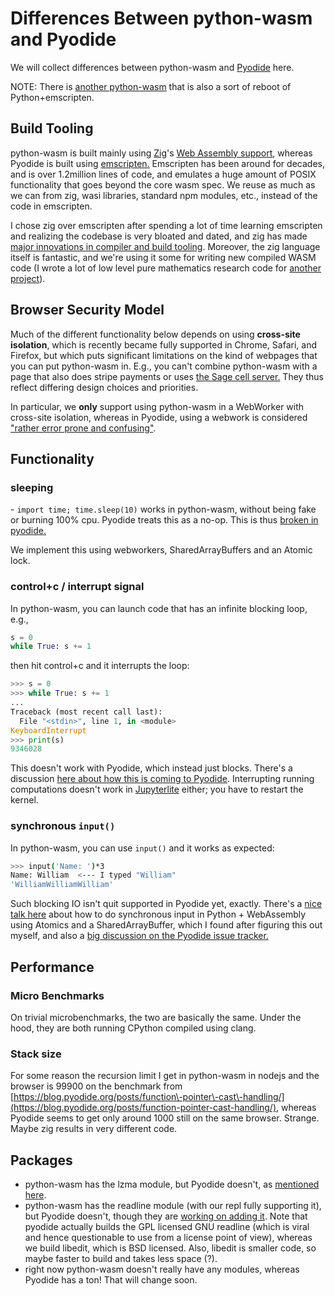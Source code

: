 # Differences Between python\-wasm and Pyodide

We will collect differences between python\-wasm and [Pyodide](https://pyodide.org/) here.

NOTE: There is [another python\-wasm](https://github.com/ethanhs/python-wasm/issues/68) that is also a sort of reboot of Python\+emscripten.

## Build Tooling

python\-wasm is built mainly using [Zig](https://ziglang.org/)'s [Web Assembly support](https://ziglang.org/documentation/master/#WebAssembly), whereas Pyodide is built using [emscripten.](https://emscripten.org/)   Emscripten has been around for decades, and is over 1.2million lines of code, and emulates a huge amount of POSIX functionality that goes beyond the core wasm spec.   We reuse as much as we can from zig, wasi libraries, standard npm modules, etc., instead of the code in emscripten.

I chose zig over emscripten after spending a lot of time learning emscripten and realizing the codebase is very bloated and dated, and zig has made [major innovations in compiler and build tooling](https://andrewkelley.me/post/zig-cc-powerful-drop-in-replacement-gcc-clang.html).  Moreover, the zig language itself is fantastic, and we're using it some for writing new compiled WASM code \(I wrote a lot of low level pure mathematics research code for [another project](https://github.com/sagemathinc/JSage/tree/main/lib/src)\).

## Browser Security Model

Much of the different functionality below depends on using **cross\-site isolation**, which is recently became fully supported in Chrome, Safari, and Firefox, but which puts significant limitations on the kind of webpages that you can put python\-wasm in.  E.g., you can't combine python\-wasm with a page that also does stripe payments or uses [the Sage cell server.](https://sagecell.sagemath.org/)  They thus reflect differing design choices and priorities.

In particular, we **only** support using python\-wasm in a WebWorker with cross\-site isolation, whereas in Pyodide, using a webwork is considered ["rather error prone and confusing"](https://github.com/pyodide/pyodide/issues/1504).

## Functionality

### sleeping

\- `import time; time.sleep(10)` works in python\-wasm, without being fake or burning 100% cpu. Pyodide treats this as a no\-op.  This is thus [broken in pyodide.](https://github.com/pyodide/pyodide/issues/2354) 

We implement this using webworkers, SharedArrayBuffers and an Atomic lock.

### control\+c / interrupt signal

In python\-wasm, you can launch code that has an infinite blocking loop, e.g.,

```py
s = 0
while True: s += 1
```

then hit control\+c and it interrupts the loop:

```py
>>> s = 0
>>> while True: s += 1
... 
Traceback (most recent call last):
  File "<stdin>", line 1, in <module>
KeyboardInterrupt
>>> print(s)
9346028
```

This doesn't work with Pyodide, which instead just blocks.  There's a discussion [here about how this is coming to Pyodide](https://github.com/pyodide/pyodide/issues/1504#issuecomment-827556939).   Interrupting running computations doesn't work in [Jupyterlite](https://jupyter.org/try-jupyter/lab/) either; you have to restart the kernel.

### synchronous `input()`

In python\-wasm, you can use `input()` and it works as expected:

```sh
>>> input('Name: ')*3
Name: William  <--- I typed "William"
'WilliamWilliamWilliam'
```

Such blocking IO isn't quit supported in Pyodide yet, exactly.  There's a [nice talk here](https://youtu.be/-SggWFS15Do) about how to do synchronous input in Python \+ WebAssembly using Atomics and a SharedArrayBuffer, which I found after figuring this out myself, and also a [big discussion on the Pyodide issue tracker.](https://github.com/pyodide/pyodide/issues/1219) 

## Performance

### Micro Benchmarks

On trivial microbenchmarks, the two are basically the same.  Under the hood, they are both running CPython compiled using clang.

### Stack size

For some reason the recursion limit I get in python\-wasm in nodejs and the browser is 99900 on the benchmark from [https://blog.pyodide.org/posts/function\-pointer\-cast\-handling/](https://blog.pyodide.org/posts/function-pointer-cast-handling/), whereas Pyodide seems to get only around 1000 still on the same browser.  Strange.  Maybe zig results in very different code.

## Packages

- python\-wasm has the lzma module, but Pyodide doesn't, as [mentioned here](https://github.com/pyodide/pyodide/issues/1735).
- python\-wasm has the readline module \(with our repl fully supporting it\), but Pyodide doesn't, though they are [working on adding it](https://github.com/pyodide/pyodide/pull/2887).  Note that pyodide actually builds the  GPL licensed GNU readline \(which is viral and hence questionable to use from a license point of view\), whereas we build libedit, which is BSD licensed.  Also, libedit is smaller code, so maybe faster to build and takes less space \(?\).
- right now python\-wasm doesn't really have any modules, whereas Pyodide has a ton! That will change soon.

